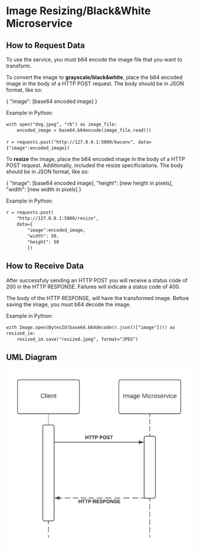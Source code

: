 # Image Resizing/Black&White Microservice 

## How to Request Data

To use the service, you must b64 encode the image file that you want to transform. 

To convert the image to **grayscale/black&white**, place the b64 encoded image in the body of a HTTP POST request. The body should be in JSON format, like so:

{ 
    "image": [base64 encoded image] 
}

Example in Python:

```
with open("dog.jpeg", "rb") as image_file:
    encoded_image = base64.b64encode(image_file.read())

r = requests.post("http://127.0.0.1:5000/bwconv", data={"image":encoded_image})
```

To **resize** the image, place the b64 encoded image in the body of a HTTP POST request. Additionally, included the resize specificiations. The body should be in JSON format, like so:

{ 
    "image": [base64 encoded image],
    "height": [new height in pixels],
    "width": [new width in pixels]
}

Example in Python:

```
r = requests.post(
    "http://127.0.0.1:5000/resize", 
    data={
        "image":encoded_image,
        "width": 50,
        "height": 50
        })
```

## How to Receive Data

After successfuly sending an HTTP POST you will receive a status code of 200 in the HTTP RESPONSE. Failures will indicate a status code of 400.

The body of the HTTP RESPONSE, will have the transformed image. Before saving the image, you must b64 decode the image. 

Example in Python:
```
with Image.open(BytesIO(base64.b64decode(r.json()["image"]))) as resized_im:
    resized_im.save("resized.jpeg", format="JPEG")
```

## UML Diagram

![UML Diagram](/images/CS361%20UML.jpeg)